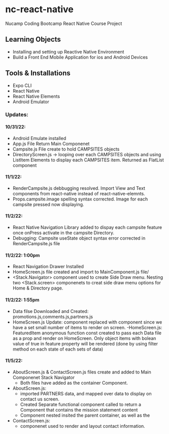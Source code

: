 # nc-react-native

Nucamp Coding Bootcamp React Native Course Project

## Learning Objects

- Installing and setting up Reactive Native Environment
- Build a Front End Mobile Application for ios and Android Devices

## Tools & Installations

- Expo CLI
- React Native
- React Native Elements
- Android Emulator

### Updates:

#### 10/31/22:

- Android Emulate installed
- App.js File Return Main Componenet
- Campsite.js File create to hold CAMPSITES objects
- DirectoryScreen.js -> looping over each CAMPSITES objects and using ListItem Elements to display each CAMPSITES item. Returned as FlatList component

#### 11/1/22:

- RenderCampsite.js debbugging resolved. Import View and Text components from react-native instead of react-native-elemnts.
- Props.campsite.image spelling syntax corrected. Image for each campsite pressed now displaying.

#### 11/2/22:

- React Native Navigation Library added to dispay each campsite feature once onPress activate in the campsite Directory.
- Debugging: Campsite useState object syntax error corrected in RenderCampsite.js file

#### 11/2/22: 1:00pm

- React Navigation Drawer Installed
- HomeScreen.js file created and import to MainComponent.js file/
- <Stack.Navigator> component used to create Side Draw menu. Nesting two <Stack.screen> componenets to creat side draw menu options for Home & Directory page.

#### 11/2/22: 1:55pm

- Data filse Downloaded and Created: promotions.js,comments.js,partners.js
- HomeScreen.js Update: <View> component replaced with <ScrollView> component since we have a set small number of items to render on screen.
  -HomeScreen.js: FeaturedItem anonymous function const created to pass each Data file as a prop and render on HomeScreen. Only object items with bolean value of true in feature property will be rendered (done by using filter method on each state of each sets of data)

#### 11/5/22:

- AboutScreen.js & ContactScreen.js files create and added to Main Componenet Stack Navigator
  - Both files have <ScrollView> added as the container Component.
- AboutScreen.js:
  - imported PARTNERS data, and mapped over data to display on contact us screen.
  - Created Separate functional component called <Mission> to return a <Card> Component that contains the mission statement content
  - <Mission> Component nested insited the <Scrollview> parent container, as well as the
- ContactScreen.js:
  - <Card> componenet used to render and layout contact information.
